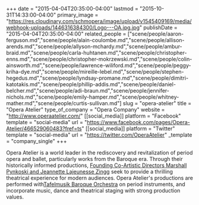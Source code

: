 +++
date = "2015-04-04T20:35:00-04:00"
lastmod = "2015-10-31T14:33:00-04:00"
primary_image = "https://res.cloudinary.com/schmopera/image/upload/v1545409169/media/webhook-uploads/1446316384300/Logo---OA.jpg.jpg"
publishDate = "2015-04-04T20:35:00-04:00"
related_people = ["scene/people/aaron-ferguson.md","scene/people/alain-coulombe.md","scene/people/allison-arends.md","scene/people/allyson-mchardy.md","scene/people/ambur-braid.md","scene/people/carla-huhtanen.md","scene/people/christopher-enns.md","scene/people/christopher-mokrzewski.md","scene/people/colin-ainsworth.md","scene/people/lawrence-wiliford.md","scene/people/peggy-kriha-dye.md","scene/people/mireille-lebel.md","scene/people/stephen-hegedus.md","scene/people/lyndsay-promane.md","scene/people/dimitri-katotakis.md","scene/people/phillip-addis.md","scene/people/daniel-belcher.md","scene/people/adi-braun.md","scene/people/jennifer-nichols.md","scene/people/emily-hamper.md","scene/people/whitney-mather.md","scene/people/curtis-sullivan.md"]
slug = "opera-atelier"
title = "Opera Atelier"
type_of_company = "Opera Company"
website = "http://www.operaatelier.com/"
[[social_media]]
platform = "Facebook"
template = "social-media"
url = "https://www.facebook.com/pages/Opera-Atelier/466529060483?fref=ts"
[[social_media]]
platform = "Twitter"
template = "social-media"
url = "https://twitter.com/OperaAtelier"
_template = "company_single"
+++

<p>
	Opera Atelier is a world leader in the rediscovery and revitalization of period opera and ballet, particularly works from the Baroque era. Through their historically informed productions, <a title="Our Core Creative Team" href="http://www.operaatelier.com/about/creative-team/">Founding Co-Artistic Directors Marshall Pynkoski and Jeannette Lajeunesse Zingg</a> seek to provide a thrilling theatrical experience for modern audiences. Opera Atelier's productions are performed with<a title="Tafelmusik" href="http://www.tafelmusik.org/" target="_blank">Tafelmusik Baroque Orchestra</a> on period instruments, and incorporate music, dance and theatrical staging with strong production values.
</p>

